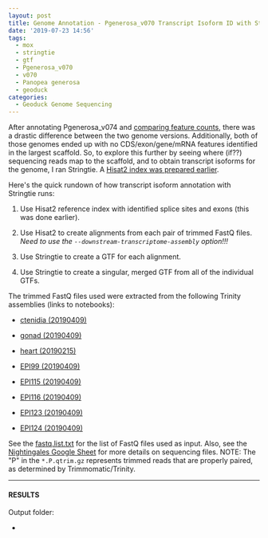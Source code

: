 ```yaml
---
layout: post
title: Genome Annotation - Pgenerosa_v070 Transcript Isoform ID with Stringtie on Mox
date: '2019-07-23 14:56'
tags:
  - mox
  - stringtie
  - gtf
  - Pgenerosa_v070
  - v070
  - Panopea generosa
  - geoduck
categories:
  - Geoduck Genome Sequencing
---
```

After annotating Pgenerosa_v074 and [comparing feature counts](https://robertslab.github.io/sams-notebook/2019/07/22/Genome-Annotation-Pgenerosa_v070-and-v074-Top-18-Scaffolds-Feature-Count-Comparisons.html), there was a drastic difference between the two genome versions. Additionally, both of those genomes ended up with no CDS/exon/gene/mRNA features identified in the largest scaffold. So, to explore this further by seeing where (if??) sequencing reads map to the scaffold, and to obtain transcript isoforms for the genome, I ran Stringtie. A [Hisat2 index was prepared earlier](https://robertslab.github.io/sams-notebook/2019/07/23/Genome-Annotation-Pgenerosa_v070-Hisat2-Transcript-Isoform-Index.html).

Here's the quick rundown of how transcript isoform annotation with Stringtie runs:

1. Use Hisat2 reference index with identified splice sites and exons (this was done earlier).

2. Use Hisat2 to create alignments from each pair of trimmed FastQ files. _Need to use the `--downstream-transcriptome-assembly` option!!!_

3. Use Stringtie to create a GTF for each alignment.

4. Use Stringtie to create a singular, merged GTF from all of the individual GTFs.

The trimmed FastQ files used were extracted from the following Trinity assemblies (links to notebooks):

- [ctenidia (20190409)](https://robertslab.github.io/sams-notebook/2019/04/09/Transcriptome-Assembly-Geoduck-Tissue-specific-Assembly-Ctenidia-with-HiSeq-and-NovaSeq-Data-on-Mox.html)

- [gonad (20190409)](https://robertslab.github.io/sams-notebook/2019/04/09/Transcriptome-Assembly-Geoduck-Tissue-specific-Assembly-Gonad-HiSeq-and-NovaSeq-Data-on-Mox.html)

- [heart (20190215)](https://robertslab.github.io/sams-notebook/2019/02/15/Transcriptome-Assembly-Geoduck-Tissue-Specific-Assembly-Heart.html)

- [EPI99 (20190409)](https://robertslab.github.io/sams-notebook/2019/04/09/Transcriptome-Assembly-Geoduck-Tissue-specific-Assembly-Larvae-Day5-EPI99-with-HiSeq-and-NovaSeq-Data-on-Mox.html)

- [EPI115 (20190409)](https://robertslab.github.io/sams-notebook/2019/04/09/Transcriptome-Assembly-Geoduck-Tissue-specific-Assembly-Juvenile-Super-Low-OA-EPI115-with-HiSeq-Data-on-Mox.html)

- [EPI116 (20190409)](https://robertslab.github.io/sams-notebook/2019/04/09/Transcriptome-Assembly-Geoduck-Tissue-specific-Assembly-Juvenile-Super-Low-OA-EPI116-with-HiSeq-Data-on-Mox.html)

- [EPI123 (20190409)](https://robertslab.github.io/sams-notebook/2019/04/09/Transcriptome-Assembly-Geoduck-Tissue-specific-Assembly-Juvenile-Ambient-OA-EPI123-with-HiSeq-Data-on-Mox.html)

- [EPI124 (20190409)](https://robertslab.github.io/sams-notebook/2019/04/09/Transcriptome-Assembly-Geoduck-Tissue-specific-Assembly-Juvenile-Ambient-OA-EPI124-with-HiSeq-and-NovaSeq-Data-on-Mox.html)

See the [fastq.list.txt](https://gannet.fish.washington.edu/Atumefaciens/20190723_stringtie_pgen_v070/fastq.list.txt) for the list of FastQ files used as input. Also, see the [Nightingales Google Sheet](http://b.link/nightingales) for more details on sequencing files.
NOTE: The "P" in the `*.P.qtrim.gz` represents trimmed reads that are properly paired, as determined by Trimmomatic/Trinity.

---

#### RESULTS

Output folder:

- []()
